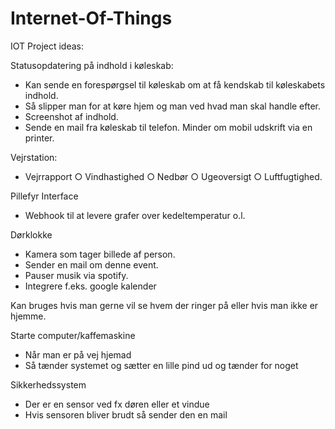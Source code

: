 # Internet-Of-Things
IOT Project ideas:

Statusopdatering på indhold i køleskab:
- Kan sende en forespørgsel til køleskab om at få kendskab til køleskabets indhold.
- Så slipper man for at køre hjem og man ved hvad man skal handle efter.
- Screenshot af indhold.
- Sende en mail fra køleskab til telefon. Minder om mobil udskrift via en printer.
	
Vejrstation:
- Vejrrapport
	○ Vindhastighed
	○ Nedbør
	○ Ugeoversigt
	○ Luftfugtighed.

Pillefyr Interface
- Webhook til at levere grafer over kedeltemperatur o.l.

Dørklokke
- Kamera som tager billede af person.
- Sender en mail om denne event.
- Pauser musik via spotify.
- Integrere f.eks. google kalender

Kan bruges hvis man gerne vil se hvem der ringer på eller hvis man ikke er hjemme.

Starte computer/kaffemaskine
- Når man er på vej hjemad 
- Så tænder systemet og sætter en lille pind ud og tænder for noget

Sikkerhedssystem 
- Der er en sensor ved fx døren eller et vindue
- Hvis sensoren bliver brudt så sender den en mail 


